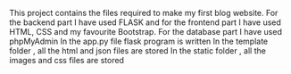 This project contains the files required to make my first blog website.
For the backend part I have used FLASK and for the frontend part I have used HTML, CSS and my favourite Bootstrap.
For the database part I have used phpMyAdmin
In the app.py file flask program is written
In the template folder , all the html and json files are stored
In the static folder , all the images and css files are stored
